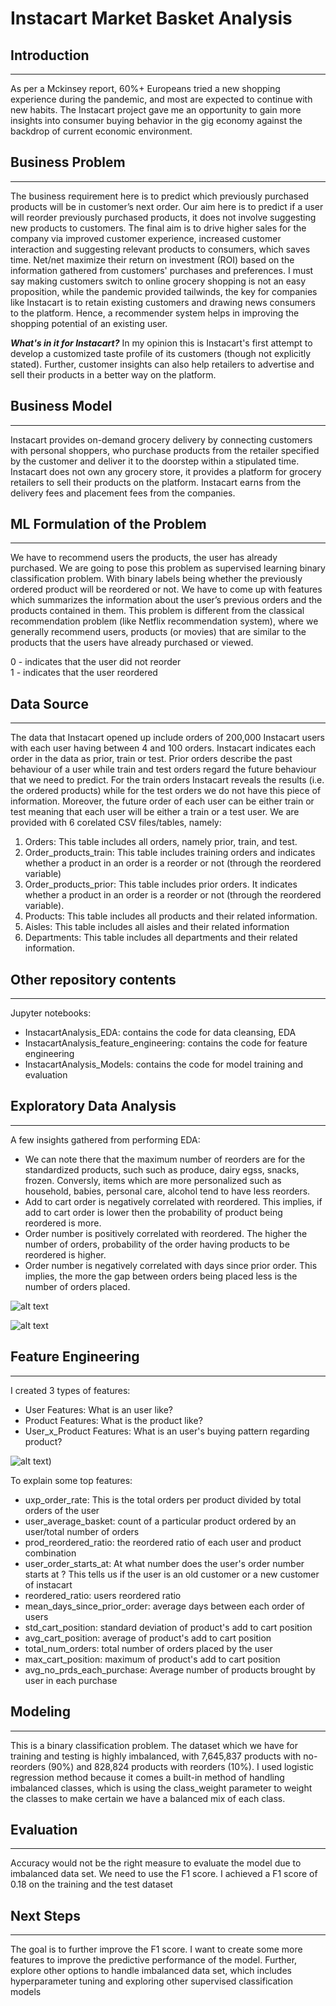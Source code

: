# Instacart Market Basket Analysis

## Introduction
---------------------------
As per a Mckinsey report, 60%+ Europeans tried a new shopping experience during the pandemic, and most are expected to continue with new habits. The Instacart project gave me an opportunity to gain more insights into consumer buying behavior in the gig economy against the backdrop of current economic environment.

## Business Problem
------------------
The business requirement here is to predict which previously purchased products will be in customer’s next order. Our aim here is to predict if a user will reorder previously purchased products, it does not involve suggesting new products to customers. The final aim is to drive higher sales for the company via improved customer experience, increased customer interaction and suggesting relevant products to consumers, which saves time. Net/net maximize their return on investment (ROI) based on the information gathered from customers' purchases and preferences. I must say making customers switch to online grocery shopping is not an easy proposition, while the pandemic provided tailwinds, the key for companies like Instacart is to retain existing customers and drawing news consumers to the platform. Hence, a recommender system helps in improving the shopping potential of an existing user. 

***What's in it for Instacart?***
In my opinion this is Instacart's first attempt to develop a customized taste profile of its customers (though not explicitly stated). Further, customer insights can also help retailers to advertise and sell their products in a better way on the platform.

## Business Model
------------------
Instacart provides on-demand grocery delivery by connecting customers with personal shoppers, who purchase products from the retailer specified by the customer and deliver it to the doorstep within a stipulated time. Instacart does not own any grocery store, it provides a platform for grocery retailers to sell their products on the platform. Instacart earns from the delivery fees and placement fees from the companies. 

## ML Formulation of the Problem
------------------
We have to recommend users the products, the user has already purchased. We are going to pose this problem as supervised learning binary classification problem. With binary labels being whether the previously ordered product will be reordered or not. We have to come up with features which summarizes the information about the user’s previous orders and the products contained in them.
This problem is different from the classical recommendation problem (like Netflix recommendation system), where we generally recommend users, products (or movies) that are similar to the products that the users have already purchased or viewed.

0 - indicates that the user did not reorder  
1 - indicates that the user reordered

## Data Source
------------------
The data that Instacart opened up include orders of 200,000 Instacart users with each user having between 4 and 100 orders. Instacart indicates each order in the data as prior, train or test. Prior orders describe the past behaviour of a user while train and test orders regard the future behaviour that we need to predict. For the train orders Instacart reveals the results (i.e. the ordered products) while for the test orders we do not have this piece of information. Moreover, the future order of each user can be either train or test meaning that each user will be either a train or a test user.
We are provided with 6 corelated CSV files/tables, namely:
1) Orders: This table includes all orders, namely prior, train, and test. 
2) Order_products_train: This table includes training orders and indicates whether a product in an order is a reorder or not (through the reordered variable) 
3) Order_products_prior: This table includes prior orders. It indicates whether a product in an order is a reorder or not (through the reordered variable). 
4) Products: This table includes all products and their related information. 
5) Aisles: This table includes all aisles and their related information
6) Departments: This table includes all departments and their related information.

## Other repository contents
------------------
Jupyter notebooks:  

* InstacartAnalysis_EDA: contains the code for data cleansing, EDA  
* InstacartAnalysis_feature_engineering: contains the code for feature engineering  
* InstacartAnalysis_Models: contains the code for model training and evaluation

## Exploratory Data Analysis
------------------
A few insights gathered from performing EDA:
* We can note there that the maximum number of reorders are for the standardized products, such such as produce, dairy egss, snacks, frozen. Conversly, items which are more personalized such as household, babies, personal care, alcohol tend to have less reorders. 
* Add to cart order is negatively correlated with reordered. This implies, if add to cart order is lower then the probability of product being reordered is more.  
* Order number is positively correlated with reordered. The higher the number of orders, probability of the order having products to be reordered is higher. 
* Order number is negatively correlated with days since prior order. This implies, the more the gap between orders being placed less is the number of orders placed.

![alt text](./images/days_since_prior_order.png)

![alt text](./images/reorder_vs_add%20to%20cart.png)


## Feature Engineering
------------------
I created 3 types of features:
* User Features: What is an user like?
* Product Features: What is the product like?
* User_x_Product Features: What is an user's buying pattern regarding product?

![alt text](./images/feature%20importance.png))

To explain some top features:
* uxp_order_rate: This is the total orders per product divided by total orders of the user
* user_average_basket: count of a particular product ordered by an user/total number of orders
* prod_reordered_ratio: the reordered ratio of each user and product combination
* user_order_starts_at: At what number does the user's order number starts at ? This tells us if the user is an old customer or a new customer 
of instacart
* reordered_ratio: users reordered ratio
* mean_days_since_prior_order: average days between each order of users
* std_cart_position: standard deviation of product's add to cart position
* avg_cart_position: average of product's add to cart position
* total_num_orders: total number of orders placed by the user
* max_cart_position: maximum of product's add to cart position
* avg_no_prds_each_purchase: Average number of products brought by user in each purchase

## Modeling
------------------
This is a binary classification problem. The dataset which we have for training and testing is highly imbalanced, with 7,645,837 products with no-reorders (90%) and 828,824 products with reorders (10%). I used logistic regression method because it comes a built-in method of handling imbalanced classes, which is using the class_weight parameter to weight the classes to make certain we have a balanced mix of each class.

## Evaluation
------------------
Accuracy would not be the right measure to evaluate the model due to imbalanced data set. We need to use the F1 score. I achieved a F1 score of 0.18 on the training and the test dataset

## Next Steps
------------------
The goal is to further improve the F1 score. I want to create some more features to improve the predictive performance of the model. Further, explore other options to handle imbalanced data set, which includes hyperparameter tuning and exploring other supervised classification models



